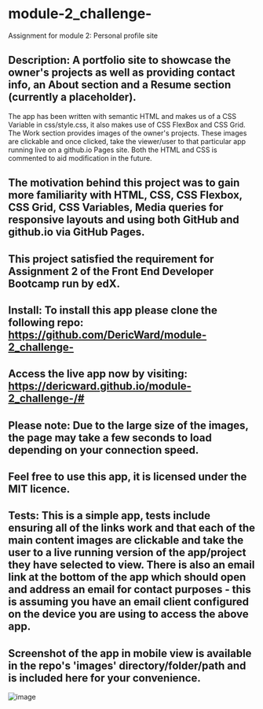 # module-2_challenge-
Assignment for module 2: Personal profile site

## Description: A portfolio site to showcase the owner's projects as well as providing contact info, an About section and a Resume section (currently a placeholder).
The app has been written with semantic HTML and makes us of a CSS Variable in css/style.css, it also makes use of CSS FlexBox and CSS Grid. The Work section provides images of the owner's projects. These images are clickable and once clicked, take the viewer/user to that particular app running live on a github.io Pages site.
Both the HTML and CSS is commented to aid modification in the future.

## The motivation behind this project was to gain more familiarity with HTML, CSS, CSS Flexbox, CSS Grid, CSS Variables, Media queries for responsive layouts and using both GitHub and github.io via GitHub Pages.

## This project satisfied the requirement for Assignment 2 of the Front End Developer Bootcamp run by edX.

## Install: To install this app please clone the following repo: https://github.com/DericWard/module-2_challenge-

## Access the live app now by visiting: https://dericward.github.io/module-2_challenge-/#

## Please note: Due to the large size of the images, the page may take a few seconds to load depending on your connection speed.

## Feel free to use this app, it is licensed under the MIT licence.

## Tests: This is a simple app, tests include ensuring all of the links work and that each of the main content images are clickable and take the user to a live running version of the app/project they have selected to view. There is also an email link at the bottom of the app which should open and address an email for contact purposes - this is assuming you have an email client configured on the device you are using to access the above app.

## Screenshot of the app in mobile view is available in the repo's 'images' directory/folder/path and is included here for your convenience.

![image](https://user-images.githubusercontent.com/50495939/208542779-f3cf45f0-e7ca-4efc-bad9-37fbce6c6bda.png)

